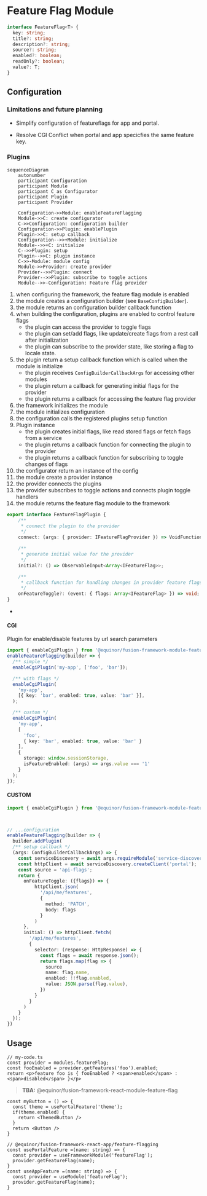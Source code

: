 # Feature Flag Module

```ts
interface FeatureFlag<T> {
  key: string;
  title?: string;
  description?: string;
  source?: string;
  enabled?: boolean;
  readOnly?: boolean;
  value?: T;
}
```

## Configuration

### Limitations and future planning

- Simplify configuration of featureflags for app and portal.

- Resolve CGI Conflict when portal and app specicfies the same feature key.

### Plugins

```mermaid
sequenceDiagram
    autonumber
    participant Configuration
    participant Module
    participant C as Configurator
    participant Plugin
    participant Provider

    Configuration->>Module: enableFeatureFlagging
    Module->>C: create configurator
    C->>Configuration: configuration builder
    Configuration->>Plugin: enablePlugin
    Plugin->>C: setup callback
    Configuration-->>+Module: initialize
    Module-->>+C: initialize
    C-->>Plugin: setup
    Plugin-->>C: plugin instance
    C->>-Module: module config
    Module->>Provider: create provider
    Provider-->>Plugin: connect
    Provider-->>Plugin: subscribe to toggle actions
    Module-->>-Configuration: Feature flag provider
```

1. when configuring the framework, the feature flag module is enabled
2. the module creates a configuration builder (see `BaseConfigBuilder`).
3. the module returns an configuration builder callback function
4. when building the configuration, plugins are enabled to control feature flags
    - the plugin can access the provider to toggle flags
    - the plugin can set/add flags, like update/create flags from a rest call after initialization
    - the plugin can subscribe to the provider state, like storing a flag to locale state.
5. the plugin return a setup callback function which is called when the module is initialize
    - the plugin receives `ConfigBuilderCallbackArgs` for accessing other modules
    - the plugin return a callback for generating initial flags for the provider
    - the plugin returns a callback for accessing the feature flag provider
6. the framework initializes the module
7. the module initializes configuration
8. the configuration calls the registered plugins setup function
9. Plugin instance
    - the plugin creates initial flags, like read stored flags or fetch flags from a service
    - the plugin returns a callback function for connecting the plugin to the provider
    - the plugin returns a callback function for subscribing to toggle changes of flags
10. the configurator return an instance of the config
11. the module create a provider instance
12. the provider connects the plugins
13. the provider subscribes to toggle actions and connects plugin toggle handlers
14. the module returns the feature flag module to the framework

```ts
export interface FeatureFlagPlugin {
    /**
     * connect the plugin to the provider
     */
    connect: (args: { provider: IFeatureFlagProvider }) => VoidFunction | Subscription;

    /**
     * generate initial value for the provider
     */
    initial?: () => ObservableInput<Array<IFeatureFlag>>;

    /**
     * callback function for handling changes in provider feature flags
     */
    onFeatureToggle?: (event: { flags: Array<IFeatureFlag> }) => void;
}

```

-

#### CGI

Plugin for enable/disable features by url search parameters 

```ts
import { enableCgiPlugin } from '@equinor/fusion-framework-module-feature-flag/plugins';
enableFeatureFlagging(builder => {
  /** simple */
  enableCgiPlugin('my-app', ['foo', 'bar']);

  /** with flags */
  enableCgiPlugin(
    'my-app', 
    [{ key: 'bar', enabled: true, value: 'bar' }],
  );

  /** custom */
  enableCgiPlugin(
    'my-app', 
    [
      'foo',
      { key: 'bar', enabled: true, value: 'bar' }
    ],
    {
      storage: window.sessionStorage,
      isFeatureEnabled: (args) => args.value === '1'
    }
  );
});
```

#### CUSTOM
```ts
import { enableCgiPlugin } from '@equinor/fusion-framework-module-feature-flag/plugins';



// ...configuration
enableFeatureFlagging(builder => {
  builder.addPlugin(
  /** setup callback */
  (args: ConfigBuilderCallbackArgs) => {
    const serviceDiscovery = await args.requireModule('service-discover');
    const httpClient = await serviceDiscovery.createClient('portal');
    const source = 'api-flags';
    return {
      onFeatureToggle: ({flags}) => {
          httpClient.json(
            '/api/me/features', 
            { 
              method: 'PATCH', 
              body: flags
            }
          )
      },
      initial: () => httpClient.fetch(
        '/api/me/features', 
        {
          selector: (response: HttpResponse) => {
            const flags = await response.json();
            return flags.map(flag => {
              source
              name: flag.name,
              enabled: !!flag.enabled,
              value: JSON.parse(flag.value),
            })
          }
        }
      )
    }
  });
})
```

## Usage


```tsx
// my-code.ts
const provider = modules.featureFlag;
const fooEnabled = provider.getFeatures('foo').enabled;
return <p>feature foo is { fooEnabled ? <span>enabled</span> : <span>disabled</span> }</p> 
```
> __TBA:__ @equinor/fusion-framework-react-module-feature-flag

```tsx
const myButton = () => {
  const theme = usePortalFeature('theme');
  if(theme.enabled) {
    return <ThemedButton />
  }
  return <Button />
}

// @equinor/fusion-framework-react-app/feature-flagging
const usePortalFeature =(name: string) => {
  const provider = useFrameworkModule('featureFlag');
  provider.getFeatureFlag(name);
}
const useAppFeature =(name: string) => {
  const provider = useModule('featureFlag');
  provider.getFeatureFlag(name);
}
```
